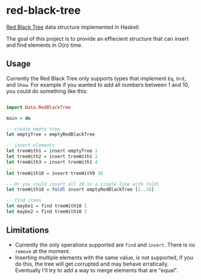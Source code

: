 # red-black-tree

[Red Black Tree](https://twitter.com/kakimari/status/904075085652398080) data structure implemented in Haskell. 

The goal of this project is to provide an effiecient structure that can insert and find elements in O(n) time. 

## Usage

Currently the Red Black Tree only supports types that implement `Eq`, `Ord`, and `Show`. For example if you wanted to add all numbers between 1 and 10, you could do something like this:

``` Haskell

import Data.RedBlackTree

main = do

-- create empty tree
let emptyTree = emptyRedBlackTree

-- insert elements
let treeWith1 = insert emptyTree 1
let treeWith2 = insert treeWith1 2
let treeWith3 = insert treeWith1 4
...
let treeWith10 = insert treeWith9 10

-- Or you could insert all 10 in a single line with foldl
let treeWith10 = foldl insert emptyRedBlackTree [1..10] 

-- find items
let maybe1 = find treeWith10 1
let maybe2 = find treeWith10 2
```

## Limitations
- Currently the only operations supported are `find` and `insert`. There is no `remove` at the moment.
- Inserting multiple elements with the same value, is not supported, if you do this, the tree will get corrupted and may behave erratically. Eventually I'll try to add a way to merge elements that are "equal". 
